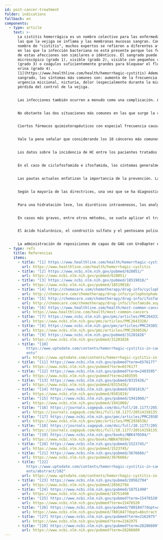 ```yaml
---
id: post-cancer-treatment
folder: indications
fallback: en
components:
  - type: article
    text: >-
      La cistitis hemorrágica es un nombre colectivo para las enfermedades en
      las que la vejiga se inflama y las membranas mucosas sangran. Con el
      nombre de "cistitis", muchos expertos se refieren a diferentes afecciones
      en las que la infección bacteriana no está presente porque los fenotipos
      de estas afecciones son similares o idénticos. El sangrado puede ser
      microscópico (grado 1), visible (grado 2), visible con pequeños coágulos
      (grado 3) o coágulos suficientemente grandes para bloquear el flujo de
      orina (grado 4).
      [1](https://www.healthline.com/health/hemorrhagic-cystitis) Además del
      sangrado, los síntomas más comunes son: aumento de la frecuencia y
      urgencia miccional, nicturia, dolor (especialmente durante la micción) y
      pérdida del control de la vejiga.


      Las infecciones también ocurren a menudo como una complicación. Algunas infecciones bacterianas pueden causar síntomas hemorrágicos, pero la mayoría de los pacientes responden al tratamiento antibacteriano; por lo tanto, estas infecciones pocas veces conducen a CH crónica y/o recurrente. Ciertos compuestos utilizados en la industria (por ejemplo, anilina y toluidina) también pueden causar CH. La afección generalmente deja de existir una vez que el paciente deja de estar expuesto a la toxina.[2](https://www.ncbi.nlm.nih.gov/pubmed/628051/) Algunos virus pueden causar CH; sin embargo, la afección generalmente se desarrolla a una edad muy temprana (en cuyo caso desaparece en unos pocos días) o cuando el sistema inmunológico del paciente está gravemente dañado, p. ej. después de un trasplante de médula ósea o renal.[3](https://www.ncbi.nlm.nih.gov/pubmed/18519018/)


      No obstante las dos situaciones más comunes en las que surge la cistitis hemorrágica están asociadas con métodos de oncoterapia ampliamente utilizados. Puede desarrollarse después de la quimioterapia o la radioterapia. Por lo tanto, estas afecciones a menudo se denominan respectivamente cistitis por quimioterapia y cistitis por radiación. Cabe señalar que la definición de cistitis hemorrágica es vaga y existen diferencias entre autores y países; varias enfermedades están etiquetadas como CH independientemente de su causa. Aquí, por este concepto, deben entenderse las dos últimas condiciones post cáncer.


      Ciertos fármacos quimioterapéuticos con especial frecuencia causan CH, particularmente compuestos de oxazafosforina tales como ciclofosfamida e ifosfamida. Estos medicamentos se utilizan ampliamente en varios procedimientos quimioterapéuticos, incluido el tratamiento de tumores sólidos y linfomas.[4](http://chemocare.com/chemotherapy/drug-info/cyclophosphamide.aspx),[5](http://chemocare.com/chemotherapy/drug-info/ifosfamide.aspx)


      Vale la pena señalar que considerando los 10 cánceres más comunes[6](https://www.healthline.com/health/most-common-cancers) en los EE. UU., Se puede administrar ciclofosfamida y/o ifosfamida para las siguientes afecciones (la frecuencia está entre paréntesis) cáncer de mama (1 °), cáncer de pulmón (2 °), cáncer de vejiga (6º), linfoma no Hodgkin (7º), leucemia (10º). Con respecto a la leucemia, existe un 30% de posibilidades de desarrollar cistitis como efecto secundario.[7](https://www.ncbi.nlm.nih.gov/pmc/articles/PMC2643320/) Además, estos no son los únicos fármacos quimioterápicos que pueden causar CH.


      Los datos sobre la incidencia de HC entre los pacientes tratados con estos fármacos son contradictorios; se dice que la ocurrencia está entre el 7% y el 53%, y alrededor del 0,6% al 15% de los pacientes experimentan hemorragias graves.[8](https://www.ncbi.nlm.nih.gov/pmc/articles/PMC2938536/) De hecho, en muchos casos de tratamiento del cáncer, el efecto tóxico, que el fármaco expresa en la vejiga, limita la dosis. La incidencia de cistitis por radiación es de 11 a 20% después de la radioterapia del área pélvica.[9](https://www.ncbi.nlm.nih.gov/pubmed/31201826)


      En el caso de ciclofosfamida e ifosfamida, los síntomas generalmente ocurren después de la primera dosis y duran de 4 a 5 días.[10](https://www.uptodate.com/contents/hemorrhagic-cystitis-in-cancer-patients) Por otro lado, algunos otros compuestos como el busulfán pueden desencadenar quimiocistitis años después de la exposición,[11](https://www.ncbi.nlm.nih.gov/pubmed?term=6576177) y el efecto adverso de una radioterapia que se presenta como cistitis por radiación también puede ocurrir 10 o 20 años después.[12](https://www.ncbi.nlm.nih.gov/pubmed?term=2403595)


      Las pautas actuales enfatizan la importancia de la prevención. La hiperhidratación, la irrigación continua de la vejiga (solución salina, con o sin alcalinización), la oxigenoterapia hiperbárica, la administración de mesna (un compuesto sulfhidrilo) o el hialuronato de sodio intravesical (para la reposición de la capa de GAG) son los métodos más utilizados.[13](https://www.ncbi.nlm.nih.gov/pubmed/8315426/),[14](https://www.ncbi.nlm.nih.gov/pubmed/8501819/),[15](https://www.ncbi.nlm.nih.gov/pubmed/1941060/),[16](https://journals.sagepub.com/doi/full/10.1177/2051415813512647#) Sin embargo, los datos sobre su eficacia son contradictorios.


      Según la mayoría de las directrices, una vez que se ha diagnosticado una afección, el tratamiento propuesto depende en gran medida de la gravedad de la afección (p. Ej.,[17](https://www.ncbi.nlm.nih.gov/pmc/articles/PMC2938536/),[18](https://journals.sagepub.com/doi/full/10.1177/2051415813512647#)). La estabilidad hemodinámica debe mantenerse en todos los casos, lo que a menudo requiere transfusiones de sangre. 


      Para una hidratación leve, los diuréticos intravenosos, los analgésicos y los medicamentos anticolinérgicos para la vejiga pueden ser suficientes. La irrigación continua de la vejiga también se considera eficaz.


      En casos más graves, entre otros métodos, se suele aplicar el tratamiento intravesical. La terapia de la quimio cistitis suele durar algunos días, mientras que la de la cistitis por radiación dura seis meses o incluso más.[19](https://www.ncbi.nlm.nih.gov/books/NBK470594/) Se conocen muchos medicamentos para prevenir el sangrado. El ácido amino caproico (que es similar al aminoácido lisina) inhibe la activación del plasminógeno, lo que aumenta la coagulación de la sangre.[20](https://www.ncbi.nlm.nih.gov/pubmed/1523745/) El alumbre (sulfato de aluminio y amonio o sulfato de aluminio y potasio) provoca la precipitación de proteínas y disminuye la permeabilidad capilar.[21](https://www.ncbi.nlm.nih.gov/pubmed/3676666/) El nitrato de plata causa coagulación química.[22](https://www.uptodate.com/contents/hemorrhagic-cystitis-in-cancer-patients/abstract/102) La formalina altamente tóxica se usa sólo si el paciente no responde a otros tratamientos; de acuerdo con algunas directrices, la fulguración de las áreas afectadas debe realizarse antes de eso.


      El ácido hialurónico, el condroitín sulfato y el pentosano polisulfato sódico ya se han utilizado en el tratamiento de la CH.[23](https://www.ncbi.nlm.nih.gov/pubmed/20562794),[24](https://www.ncbi.nlm.nih.gov/pubmed/18751498),[25](https://www.ncbi.nlm.nih.gov/pubmed?term=15476520) También se han administrado prostaglandinas y estrógenos; aunque los resultados son contradictorios.[26](https://www.ncbi.nlm.nih.gov/pubmed/7801847?dopt=Abstract),[27](https://www.ncbi.nlm.nih.gov/pubmed?term=2162975),[28](https://www.ncbi.nlm.nih.gov/pubmed?term=28286609)


      La administración de reposiciones de capas de GAG con UroDapter es definitivamente un método eficaz independientemente de la indicación en sí.
  - type: refs
    title: Referencias
    items:
      - title: "[1] https://www.healthline.com/health/hemorrhagic-cystitis"
        url: https://www.healthline.com/health/hemorrhagic-cystitis
      - title: "[2] https://www.ncbi.nlm.nih.gov/pubmed/628051/"
        url: https://www.ncbi.nlm.nih.gov/pubmed/628051/
      - title: "[3] https://www.ncbi.nlm.nih.gov/pubmed/18519018/"
        url: https://www.ncbi.nlm.nih.gov/pubmed/18519018/
      - title: "[4] http://chemocare.com/chemotherapy/drug-info/cyclophosphamide.aspx"
        url: http://chemocare.com/chemotherapy/drug-info/cyclophosphamide.aspx
      - title: "[5] http://chemocare.com/chemotherapy/drug-info/ifosfamide.aspx"
        url: http://chemocare.com/chemotherapy/drug-info/ifosfamide.aspx
      - title: "[6] https://www.healthline.com/health/most-common-cancers"
        url: https://www.healthline.com/health/most-common-cancers
      - title: "[7] https://www.ncbi.nlm.nih.gov/pmc/articles/PMC2643320/"
        url: https://www.ncbi.nlm.nih.gov/pmc/articles/PMC2643320/
      - title: "[8] https://www.ncbi.nlm.nih.gov/pmc/articles/PMC2938536/"
        url: https://www.ncbi.nlm.nih.gov/pmc/articles/PMC2938536/
      - title: "[9] https://www.ncbi.nlm.nih.gov/pubmed/31201826"
        url: https://www.ncbi.nlm.nih.gov/pubmed/31201826
      - title: "[10]
          https://www.uptodate.com/contents/hemorrhagic-cystitis-in-cancer-pati\
          ents"
        url: https://www.uptodate.com/contents/hemorrhagic-cystitis-in-cancer-patients
      - title: "[11] https://www.ncbi.nlm.nih.gov/pubmed?term=6576177"
        url: https://www.ncbi.nlm.nih.gov/pubmed?term=6576177
      - title: "[12] https://www.ncbi.nlm.nih.gov/pubmed?term=2403595"
        url: https://www.ncbi.nlm.nih.gov/pubmed?term=2403595
      - title: "[13] https://www.ncbi.nlm.nih.gov/pubmed/8315426/"
        url: https://www.ncbi.nlm.nih.gov/pubmed/8315426/
      - title: "[14] https://www.ncbi.nlm.nih.gov/pubmed/8501819/"
        url: https://www.ncbi.nlm.nih.gov/pubmed/8501819/
      - title: "[15] https://www.ncbi.nlm.nih.gov/pubmed/1941060/"
        url: https://www.ncbi.nlm.nih.gov/pubmed/1941060/
      - title: "[16] https://journals.sagepub.com/doi/full/10.1177/2051415813512647"
        url: https://journals.sagepub.com/doi/full/10.1177/2051415813512647
      - title: "[17] https://www.ncbi.nlm.nih.gov/pmc/articles/PMC2938536/"
        url: https://www.ncbi.nlm.nih.gov/pmc/articles/PMC2938536/
      - title: "[18] https://journals.sagepub.com/doi/full/10.1177/2051415813512647"
        url: https://journals.sagepub.com/doi/full/10.1177/2051415813512647
      - title: "[19] https://www.ncbi.nlm.nih.gov/books/NBK470594/"
        url: https://www.ncbi.nlm.nih.gov/books/NBK470594/
      - title: "[20] https://www.ncbi.nlm.nih.gov/pubmed/1523745/"
        url: https://www.ncbi.nlm.nih.gov/pubmed/1523745/
      - title: "[21] https://www.ncbi.nlm.nih.gov/pubmed/3676666/"
        url: https://www.ncbi.nlm.nih.gov/pubmed/3676666/
      - title: "[22]
          https://www.uptodate.com/contents/hemorrhagic-cystitis-in-cancer-pati\
          ents/abstract/102"
        url: https://www.uptodate.com/contents/hemorrhagic-cystitis-in-cancer-patients/abstract/102
      - title: "[23] https://www.ncbi.nlm.nih.gov/pubmed/20562794"
        url: https://www.ncbi.nlm.nih.gov/pubmed/20562794
      - title: "[24] https://www.ncbi.nlm.nih.gov/pubmed/18751498"
        url: https://www.ncbi.nlm.nih.gov/pubmed/18751498
      - title: "[25] https://www.ncbi.nlm.nih.gov/pubmed?term=15476520"
        url: https://www.ncbi.nlm.nih.gov/pubmed?term=15476520
      - title: "[26] https://www.ncbi.nlm.nih.gov/pubmed/7801847?dopt=Abstract"
        url: https://www.ncbi.nlm.nih.gov/pubmed/7801847?dopt=Abstract
      - title: "[27] https://www.ncbi.nlm.nih.gov/pubmed?term=2162975"
        url: https://www.ncbi.nlm.nih.gov/pubmed?term=2162975
      - title: "[28] https://www.ncbi.nlm.nih.gov/pubmed?term=28286609"
        url: https://www.ncbi.nlm.nih.gov/pubmed?term=28286609
---
```

